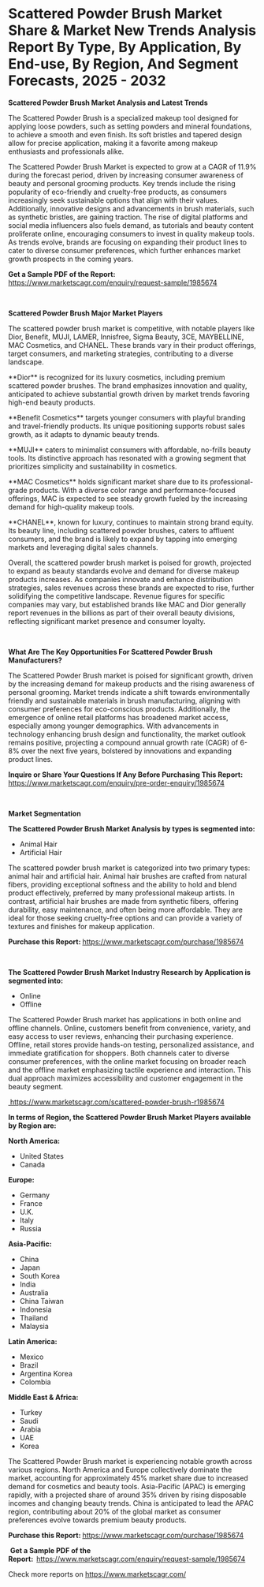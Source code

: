 <p><h1>Scattered Powder Brush Market Share & Market New Trends Analysis Report By Type, By Application, By End-use, By Region, And Segment Forecasts, 2025 - 2032</h1></p><p><strong>Scattered Powder Brush Market Analysis and Latest Trends</strong></p>
<p><p>The Scattered Powder Brush is a specialized makeup tool designed for applying loose powders, such as setting powders and mineral foundations, to achieve a smooth and even finish. Its soft bristles and tapered design allow for precise application, making it a favorite among makeup enthusiasts and professionals alike. </p><p>The Scattered Powder Brush Market is expected to grow at a CAGR of 11.9% during the forecast period, driven by increasing consumer awareness of beauty and personal grooming products. Key trends include the rising popularity of eco-friendly and cruelty-free products, as consumers increasingly seek sustainable options that align with their values. Additionally, innovative designs and advancements in brush materials, such as synthetic bristles, are gaining traction. The rise of digital platforms and social media influencers also fuels demand, as tutorials and beauty content proliferate online, encouraging consumers to invest in quality makeup tools. As trends evolve, brands are focusing on expanding their product lines to cater to diverse consumer preferences, which further enhances market growth prospects in the coming years.</p></p>
<p><strong>Get a Sample PDF of the Report:&nbsp;</strong> <a href="https://www.marketscagr.com/enquiry/request-sample/1985674?utm_campaign=1848&utm_medium=2&utm_source=Github&utm_content=ia&utm_term=10022025&utm_id=scattered-powder-brush">https://www.marketscagr.com/enquiry/request-sample/1985674</a></p>
<p>&nbsp;</p>
<p><strong>Scattered Powder Brush Major Market Players</strong></p>
<p><p>The scattered powder brush market is competitive, with notable players like Dior, Benefit, MUJI, LAMER, Innisfree, Sigma Beauty, 3CE, MAYBELLINE, MAC Cosmetics, and CHANEL. These brands vary in their product offerings, target consumers, and marketing strategies, contributing to a diverse landscape.</p><p>**Dior** is recognized for its luxury cosmetics, including premium scattered powder brushes. The brand emphasizes innovation and quality, anticipated to achieve substantial growth driven by market trends favoring high-end beauty products. </p><p>**Benefit Cosmetics** targets younger consumers with playful branding and travel-friendly products. Its unique positioning supports robust sales growth, as it adapts to dynamic beauty trends.</p><p>**MUJI** caters to minimalist consumers with affordable, no-frills beauty tools. Its distinctive approach has resonated with a growing segment that prioritizes simplicity and sustainability in cosmetics.</p><p>**MAC Cosmetics** holds significant market share due to its professional-grade products. With a diverse color range and performance-focused offerings, MAC is expected to see steady growth fueled by the increasing demand for high-quality makeup tools.</p><p>**CHANEL**, known for luxury, continues to maintain strong brand equity. Its beauty line, including scattered powder brushes, caters to affluent consumers, and the brand is likely to expand by tapping into emerging markets and leveraging digital sales channels.</p><p>Overall, the scattered powder brush market is poised for growth, projected to expand as beauty standards evolve and demand for diverse makeup products increases. As companies innovate and enhance distribution strategies, sales revenues across these brands are expected to rise, further solidifying the competitive landscape. Revenue figures for specific companies may vary, but established brands like MAC and Dior generally report revenues in the billions as part of their overall beauty divisions, reflecting significant market presence and consumer loyalty.</p></p>
<p>&nbsp;</p>
<p><strong>What Are The Key Opportunities For Scattered Powder Brush Manufacturers?</strong></p>
<p><p>The Scattered Powder Brush market is poised for significant growth, driven by the increasing demand for makeup products and the rising awareness of personal grooming. Market trends indicate a shift towards environmentally friendly and sustainable materials in brush manufacturing, aligning with consumer preferences for eco-conscious products. Additionally, the emergence of online retail platforms has broadened market access, especially among younger demographics. With advancements in technology enhancing brush design and functionality, the market outlook remains positive, projecting a compound annual growth rate (CAGR) of 6-8% over the next five years, bolstered by innovations and expanding product lines.</p></p>
<p><strong>Inquire or Share Your Questions If Any Before Purchasing This Report:</strong> <a href="https://www.marketscagr.com/enquiry/pre-order-enquiry/1985674?utm_campaign=1848&utm_medium=2&utm_source=Github&utm_content=ia&utm_term=10022025&utm_id=scattered-powder-brush">https://www.marketscagr.com/enquiry/pre-order-enquiry/1985674</a></p>
<p>&nbsp;</p>
<p><strong>Market Segmentation</strong></p>
<p><strong>The Scattered Powder Brush Market Analysis by types is segmented into:</strong></p>
<p><ul><li>Animal Hair</li><li>Artificial Hair</li></ul></p>
<p><p>The scattered powder brush market is categorized into two primary types: animal hair and artificial hair. Animal hair brushes are crafted from natural fibers, providing exceptional softness and the ability to hold and blend product effectively, preferred by many professional makeup artists. In contrast, artificial hair brushes are made from synthetic fibers, offering durability, easy maintenance, and often being more affordable. They are ideal for those seeking cruelty-free options and can provide a variety of textures and finishes for makeup application.</p></p>
<p><strong>Purchase this Report:&nbsp;</strong><a href="https://www.marketscagr.com/purchase/1985674?utm_campaign=1848&utm_medium=2&utm_source=Github&utm_content=ia&utm_term=10022025&utm_id=scattered-powder-brush">https://www.marketscagr.com/purchase/1985674</a></p>
<p>&nbsp;</p>
<p><strong>The Scattered Powder Brush Market Industry Research by Application is segmented into:</strong></p>
<p><ul><li>Online</li><li>Offline</li></ul></p>
<p><p>The Scattered Powder Brush market has applications in both online and offline channels. Online, customers benefit from convenience, variety, and easy access to user reviews, enhancing their purchasing experience. Offline, retail stores provide hands-on testing, personalized assistance, and immediate gratification for shoppers. Both channels cater to diverse consumer preferences, with the online market focusing on broader reach and the offline market emphasizing tactile experience and interaction. This dual approach maximizes accessibility and customer engagement in the beauty segment.</p></p>
<p><a href="https://www.marketscagr.com/scattered-powder-brush-r1985674?utm_campaign=1848&utm_medium=2&utm_source=Github&utm_content=ia&utm_term=10022025&utm_id=scattered-powder-brush">&nbsp;https://www.marketscagr.com/scattered-powder-brush-r1985674</a></p>
<p><strong>In terms of Region, the Scattered Powder Brush Market Players available by Region are:</strong></p>
<p>
    <p> <strong> North America: </strong>
        <ul>
            <li>United States</li>
            <li>Canada</li>
        </ul>
        </p> 
    <p> <strong> Europe: </strong>
        <ul>
            <li>Germany</li>
            <li>France</li>
            <li>U.K.</li>
            <li>Italy</li>
            <li>Russia</li>
        </ul>
        </p> 
    <p> <strong> Asia-Pacific: </strong>
        <ul>
            <li>China</li>
            <li>Japan</li>
            <li>South Korea</li>
            <li>India</li>
            <li>Australia</li>
            <li>China Taiwan</li>
            <li>Indonesia</li>
            <li>Thailand</li>
            <li>Malaysia</li>
        </ul>
        </p> 
    <p> <strong> Latin America: </strong>
        <ul>
            <li>Mexico</li>
            <li>Brazil</li>
            <li>Argentina Korea</li>
            <li>Colombia</li>
        </ul>
        </p> 
    <p> <strong> Middle East & Africa: </strong>
        <ul>
            <li>Turkey</li>
            <li>Saudi</li>
            <li>Arabia</li>
            <li>UAE</li>
            <li>Korea</li>
        </ul>
    </p>
    </p>
<p><p>The Scattered Powder Brush market is experiencing notable growth across various regions. North America and Europe collectively dominate the market, accounting for approximately 45% market share due to increased demand for cosmetics and beauty tools. Asia-Pacific (APAC) is emerging rapidly, with a projected share of around 35% driven by rising disposable incomes and changing beauty trends. China is anticipated to lead the APAC region, contributing about 20% of the global market as consumer preferences evolve towards premium beauty products.</p></p>
<p><strong>Purchase this Report: </strong><a href="https://www.marketscagr.com/purchase/1985674?utm_campaign=1848&utm_medium=2&utm_source=Github&utm_content=ia&utm_term=10022025&utm_id=scattered-powder-brush">https://www.marketscagr.com/purchase/1985674</a></p>
<p>&nbsp;<strong>Get a Sample PDF of the Report:&nbsp;&nbsp;</strong><a href="https://www.marketscagr.com/enquiry/request-sample/1985674?utm_campaign=1848&utm_medium=2&utm_source=Github&utm_content=ia&utm_term=10022025&utm_id=scattered-powder-brush">https://www.marketscagr.com/enquiry/request-sample/1985674</a></p>
<p><strong></strong></p>
<p>Check more reports on <a href="https://www.marketscagr.com/?utm_campaign=1848&utm_medium=2&utm_source=Github&utm_content=ia&utm_term=10022025&utm_id=scattered-powder-brush">https://www.marketscagr.com/</a></p>